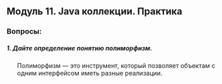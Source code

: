 <h2>  Модуль 11. Java коллекции. Практика  </h2>
<h3> Вопросы:  </h3> 
<h5> 1. Дайте определение понятию полиморфизм. </h5>
<ol>
Полиморфизм —  это инструмент, который позволяет объектам с одним интерфейсом иметь разные реализации.
</ol>
